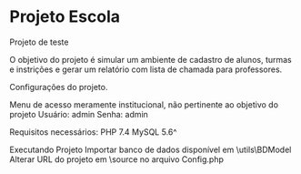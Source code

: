 # Projeto Escola 
Projeto de teste

O objetivo do projeto é simular um ambiente de cadastro de alunos, turmas e instrições e gerar um relatório com lista de chamada para professores.

Configurações do projeto.

Menu de acesso meramente institucional, não pertinente ao objetivo do projeto
Usuário: admin
Senha: admin

Requisitos necessários:
PHP 7.4
MySQL 5.6^

Executando Projeto 
Importar banco de dados disponível em \utils\BDModel
Alterar URL do projeto em \source no arquivo Config.php



